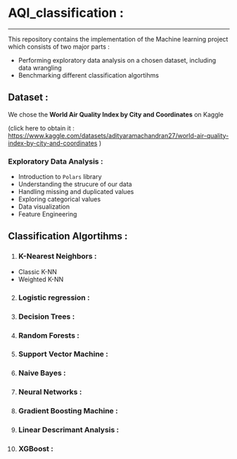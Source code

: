 # AQI_classification : 
-----

This repository contains the implementation of the Machine learning project which consists of two major parts : 
- Performing exploratory data analysis on a chosen dataset, including data wrangling
- Benchmarking different classification algortihms


## Dataset : 
We chose the **World Air Quality Index by City and Coordinates** on Kaggle

(click here to obtain it :
 <https://www.kaggle.com/datasets/adityaramachandran27/world-air-quality-index-by-city-and-coordinates> 
 )

### Exploratory Data Analysis : 
- Introduction to `Polars` library
- Understanding the strucure of our data
- Handling missing and duplicated values
- Exploring categorical values
- Data visualization
- Feature Engineering


## Classification Algortihms :

1. ### K-Nearest Neighbors :
- Classic K-NN
- Weighted K-NN
2. ### Logistic regression : 
3. ### Decision Trees : 
4. ### Random Forests : 
5. ### Support Vector Machine : 
6. ### Naive Bayes : 
7. ### Neural Networks : 
8. ### Gradient Boosting Machine : 
9. ### Linear Descrimant Analysis : 
10. ### XGBoost :


